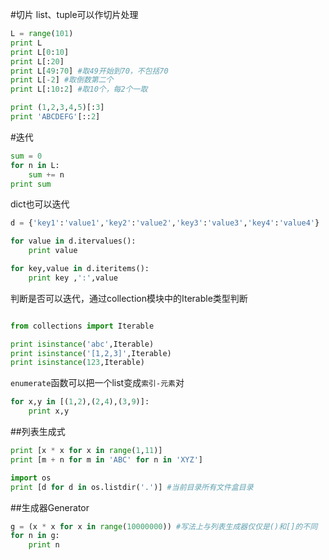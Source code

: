 #切片
list、tuple可以作切片处理
```python
L = range(101)
print L
print L[0:10]
print L[:20]
print L[49:70] #取49开始到70，不包括70
print L[-2] #取倒数第二个
print L[:10:2] #取10个，每2个一取

print (1,2,3,4,5)[:3]
print 'ABCDEFG'[::2]
```

#迭代
```python
sum = 0
for n in L:
	sum += n
print sum
```
dict也可以迭代
```python
d = {'key1':'value1','key2':'value2','key3':'value3','key4':'value4'}

for value in d.itervalues():
	print value

for key,value in d.iteritems():
	print key ,':',value
```
判断是否可以迭代，通过collection模块中的Iterable类型判断
```python

from collections import Iterable

print isinstance('abc',Iterable)
print isinstance('[1,2,3]',Iterable)
print isinstance(123,Iterable)

```

`enumerate`函数可以把一个list变成`索引-元素`对
```python
for x,y in [(1,2),(2,4),(3,9)]:
	print x,y
```

##列表生成式
```python
print [x * x for x in range(1,11)]
print [m + n for m in 'ABC' for n in 'XYZ']

import os
print [d for d in os.listdir('.')] #当前目录所有文件盒目录
```

##生成器Generator
```python
g = (x * x for x in range(10000000)) #写法上与列表生成器仅仅是()和[]的不同
for n in g:
	print n
```
